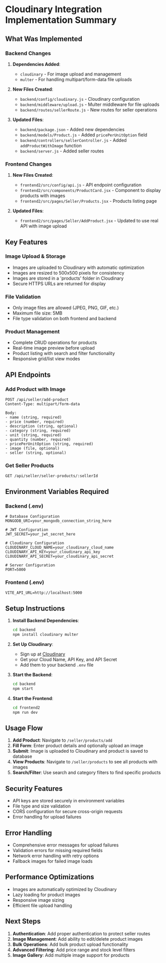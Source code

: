 # Cloudinary Integration Implementation Summary

## What Was Implemented

### Backend Changes

1. **Dependencies Added**:
   - `cloudinary` - For image upload and management
   - `multer` - For handling multipart/form-data file uploads

2. **New Files Created**:
   - `backend/config/cloudinary.js` - Cloudinary configuration
   - `backend/middleware/upload.js` - Multer middleware for file uploads
   - `backend/routes/sellerRoute.js` - New routes for seller operations

3. **Updated Files**:
   - `backend/package.json` - Added new dependencies
   - `backend/models/Product.js` - Added `pricePerUnitOption` field
   - `backend/controllers/sellerController.js` - Added `addProductWithImage` function
   - `backend/server.js` - Added seller routes

### Frontend Changes

1. **New Files Created**:
   - `frontend2/src/config/api.js` - API endpoint configuration
   - `frontend2/src/components/ProductCard.jsx` - Component to display products with images
   - `frontend2/src/pages/Seller/Products.jsx` - Products listing page

2. **Updated Files**:
   - `frontend2/src/pages/Seller/AddProduct.jsx` - Updated to use real API with image upload

## Key Features

### Image Upload & Storage
- Images are uploaded to Cloudinary with automatic optimization
- Images are resized to 500x500 pixels for consistency
- Images are stored in a 'products' folder in Cloudinary
- Secure HTTPS URLs are returned for display

### File Validation
- Only image files are allowed (JPEG, PNG, GIF, etc.)
- Maximum file size: 5MB
- File type validation on both frontend and backend

### Product Management
- Complete CRUD operations for products
- Real-time image preview before upload
- Product listing with search and filter functionality
- Responsive grid/list view modes

## API Endpoints

### Add Product with Image
```
POST /api/seller/add-product
Content-Type: multipart/form-data

Body:
- name (string, required)
- price (number, required)
- description (string, optional)
- category (string, required)
- unit (string, required)
- quantity (number, required)
- pricePerUnitOption (string, required)
- image (file, optional)
- seller (string, optional)
```

### Get Seller Products
```
GET /api/seller/seller-products/:sellerId
```

## Environment Variables Required

### Backend (.env)
```env
# Database Configuration
MONGODB_URI=your_mongodb_connection_string_here

# JWT Configuration
JWT_SECRET=your_jwt_secret_here

# Cloudinary Configuration
CLOUDINARY_CLOUD_NAME=your_cloudinary_cloud_name
CLOUDINARY_API_KEY=your_cloudinary_api_key
CLOUDINARY_API_SECRET=your_cloudinary_api_secret

# Server Configuration
PORT=5000
```

### Frontend (.env)
```env
VITE_API_URL=http://localhost:5000
```

## Setup Instructions

1. **Install Backend Dependencies**:
   ```bash
   cd backend
   npm install cloudinary multer
   ```

2. **Set Up Cloudinary**:
   - Sign up at [Cloudinary](https://cloudinary.com/)
   - Get your Cloud Name, API Key, and API Secret
   - Add them to your backend `.env` file

3. **Start the Backend**:
   ```bash
   cd backend
   npm start
   ```

4. **Start the Frontend**:
   ```bash
   cd frontend2
   npm run dev
   ```

## Usage Flow

1. **Add Product**: Navigate to `/seller/products/add`
2. **Fill Form**: Enter product details and optionally upload an image
3. **Submit**: Image is uploaded to Cloudinary and product is saved to database
4. **View Products**: Navigate to `/seller/products` to see all products with images
5. **Search/Filter**: Use search and category filters to find specific products

## Security Features

- API keys are stored securely in environment variables
- File type and size validation
- CORS configuration for secure cross-origin requests
- Error handling for upload failures

## Error Handling

- Comprehensive error messages for upload failures
- Validation errors for missing required fields
- Network error handling with retry options
- Fallback images for failed image loads

## Performance Optimizations

- Images are automatically optimized by Cloudinary
- Lazy loading for product images
- Responsive image sizing
- Efficient file upload handling

## Next Steps

1. **Authentication**: Add proper authentication to protect seller routes
2. **Image Management**: Add ability to edit/delete product images
3. **Bulk Operations**: Add bulk product upload functionality
4. **Advanced Filtering**: Add price range and stock level filters
5. **Image Gallery**: Add multiple image support for products 